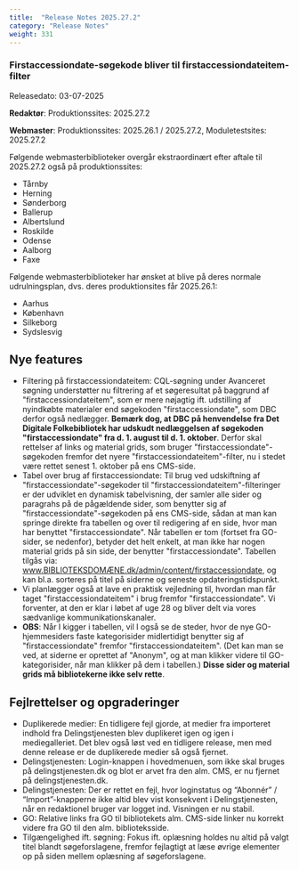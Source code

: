 ```yaml
---
title:  "Release Notes 2025.27.2"
category: "Release Notes"
weight: 331
---  
```


###  Firstaccessiondate-søgekode bliver til firstaccessiondateitem-filter

Releasedato: 03-07-2025

**Redaktør**: Produktionssites: 2025.27.2

**Webmaster**: Produktionssites: 2025.26.1 / 2025.27.2, Moduletestsites: 2025.27.2

Følgende webmasterbiblioteker overgår ekstraordinært efter aftale til 2025.27.2 også på produktionssites:
- Tårnby
- Herning
- Sønderborg
- Ballerup
- Albertslund
- Roskilde
- Odense
- Aalborg
- Faxe

Følgende webmasterbiblioteker har ønsket at blive på deres normale udrulningsplan, dvs. deres produktionsites får 2025.26.1:
- Aarhus
- København
- Silkeborg
- Sydslesvig

## Nye features
- Filtering på firstaccessiondateitem: CQL-søgning under Avanceret søgning understøtter nu filtrering af et søgeresultat på baggrund af "firstaccessiondateitem", som er mere nøjagtig ift. udstilling af nyindkøbte materialer end søgekoden "firstaccessiondate", som DBC derfor også nedlægger. **Bemærk dog, at DBC på henvendelse fra Det Digitale Folkebibliotek har udskudt nedlæggelsen af søgekoden "firstaccessiondate" fra d. 1. august til d. 1. oktober**. Derfor skal rettelser af links og material grids, som bruger "firstaccessiondate"-søgekoden fremfor det nyere "firstaccessiondateitem"-filter, nu i stedet være rettet senest 1. oktober på ens CMS-side. 
- Tabel over brug af firstaccessiondate: Til brug ved udskiftning af "firstaccessiondate"-søgekoder til "firstaccessiondateitem"-filteringer er der udviklet en dynamisk tabelvisning, der samler alle sider og paragrahs på de pågældende sider, som benytter sig af "firstaccessiondate"-søgekoden på ens CMS-side, sådan at man kan springe direkte fra tabellen og over til redigering af en side, hvor man har benyttet "firstaccessiondate". Når tabellen er tom (fortset fra GO-sider, se nedenfor), betyder det helt enkelt, at man ikke har nogen material grids på sin side, der benytter "firstaccessiondate". Tabellen tilgås via: www.BIBLIOTEKSDOMÆNE.dk/admin/content/firstaccessiondate, og kan bl.a. sorteres på titel på siderne og seneste opdateringstidspunkt.
- Vi planlægger også at lave en praktisk vejledning til, hvordan man får taget "firstaccessiondateitem" i brug fremfor "firstaccessiondate". Vi forventer, at den er klar i løbet af uge 28 og bliver delt via vores sædvanlige kommunikationskanaler.
- **OBS**: Når I kigger i tabellen, vil I også se de steder, hvor de nye GO-hjemmesiders faste kategorisider midlertidigt benytter sig af "firstaccessiondate" fremfor "firstaccessiondateitem". (Det kan man se ved, at siderne er oprettet af "Anonym", og at man klikker videre til GO-kategorisider, når man klikker på dem i tabellen.) **Disse sider og material grids må bibliotekerne ikke selv rette**.

## Fejlrettelser og opgraderinger
- Duplikerede medier: En tidligere fejl gjorde, at medier fra importeret indhold fra Delingstjenesten blev duplikeret igen og igen i mediegalleriet. Det blev også løst ved en tidligere release, men med denne release er de duplikerede medier så også fjernet.
- Delingstjenesten: Login-knappen i hovedmenuen, som ikke skal bruges på delingstjenesten.dk og blot er arvet fra den alm. CMS, er nu fjernet på delingstjenesten.dk.
- Delingstjenesten: Der er rettet en fejl, hvor loginstatus og “Abonnér” / “Import”-knapperne ikke altid blev vist konsekvent i Delingstjenesten, når en redaktionel bruger var logget ind. Visningen er nu stabil.
- GO: Relative links fra GO til bibliotekets alm. CMS-side linker nu korrekt videre fra GO til den alm. biblioteksside.
- Tilgængelighed ift. søgning: Fokus ift. oplæsning holdes nu altid på valgt titel blandt søgeforslagene, fremfor fejlagtigt at læse øvrige elementer op på siden mellem oplæsning af søgeforslagene.

